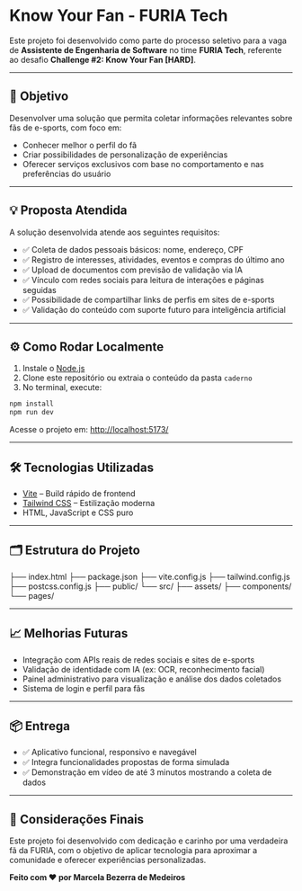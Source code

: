 # Know Your Fan - FURIA Tech

Este projeto foi desenvolvido como parte do processo seletivo para a vaga de **Assistente de Engenharia de Software** no time **FURIA Tech**, referente ao desafio **Challenge #2: Know Your Fan [HARD]**.

---

## 🎯 Objetivo

Desenvolver uma solução que permita coletar informações relevantes sobre fãs de e-sports, com foco em:

- Conhecer melhor o perfil do fã
- Criar possibilidades de personalização de experiências
- Oferecer serviços exclusivos com base no comportamento e nas preferências do usuário

---

## 💡 Proposta Atendida

A solução desenvolvida atende aos seguintes requisitos:

- ✅ Coleta de dados pessoais básicos: nome, endereço, CPF
- ✅ Registro de interesses, atividades, eventos e compras do último ano
- ✅ Upload de documentos com previsão de validação via IA
- ✅ Vínculo com redes sociais para leitura de interações e páginas seguidas
- ✅ Possibilidade de compartilhar links de perfis em sites de e-sports
- ✅ Validação do conteúdo com suporte futuro para inteligência artificial

---

## ⚙️ Como Rodar Localmente

1. Instale o [Node.js](https://nodejs.org/)
2. Clone este repositório ou extraia o conteúdo da pasta `caderno`
3. No terminal, execute:

```bash
npm install
npm run dev
```
Acesse o projeto em: [http://localhost:5173/](http://localhost:5173/)

---

## 🛠 Tecnologias Utilizadas

- [Vite](https://vitejs.dev/) – Build rápido de frontend
- [Tailwind CSS](https://tailwindcss.com/) – Estilização moderna
- HTML, JavaScript e CSS puro

---

## 🗂 Estrutura do Projeto

├── index.html
├── package.json
├── vite.config.js
├── tailwind.config.js
├── postcss.config.js
├── public/
└── src/
├── assets/
├── components/
└── pages/


---

## 📈 Melhorias Futuras

- Integração com APIs reais de redes sociais e sites de e-sports
- Validação de identidade com IA (ex: OCR, reconhecimento facial)
- Painel administrativo para visualização e análise dos dados coletados
- Sistema de login e perfil para fãs

---

## 📦 Entrega

- ✅ Aplicativo funcional, responsivo e navegável
- ✅ Integra funcionalidades propostas de forma simulada
- ✅ Demonstração em vídeo de até 3 minutos mostrando a coleta de dados

---

## 🤍 Considerações Finais

Este projeto foi desenvolvido com dedicação e carinho por uma verdadeira fã da FURIA, com o objetivo de aplicar tecnologia para aproximar a comunidade e oferecer experiências personalizadas.

**Feito com ❤️ por Marcela Bezerra de Medeiros**
